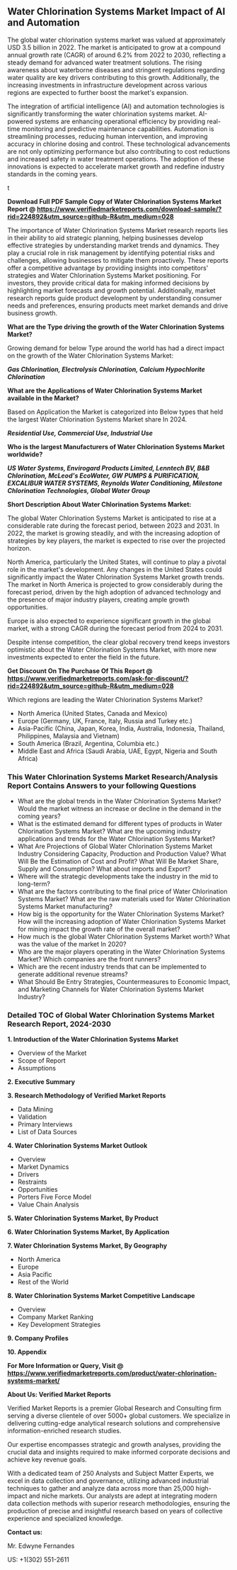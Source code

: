 <h2>Water Chlorination Systems Market Impact of AI and Automation</h2><p>The global water chlorination systems market was valued at approximately USD 3.5 billion in 2022. The market is anticipated to grow at a compound annual growth rate (CAGR) of around 6.2% from 2022 to 2030, reflecting a steady demand for advanced water treatment solutions. The rising awareness about waterborne diseases and stringent regulations regarding water quality are key drivers contributing to this growth. Additionally, the increasing investments in infrastructure development across various regions are expected to further boost the market's expansion.</p><p>The integration of artificial intelligence (AI) and automation technologies is significantly transforming the water chlorination systems market. AI-powered systems are enhancing operational efficiency by providing real-time monitoring and predictive maintenance capabilities. Automation is streamlining processes, reducing human intervention, and improving accuracy in chlorine dosing and control. These technological advancements are not only optimizing performance but also contributing to cost reductions and increased safety in water treatment operations. The adoption of these innovations is expected to accelerate market growth and redefine industry standards in the coming years.</p>t</p><p id="" class=""><strong>Download Full PDF Sample Copy of Water Chlorination Systems Market Report @ <a href="https://www.verifiedmarketreports.com/download-sample/?rid=224892&utm_source=github-R&utm_medium=028" target="_blank">https://www.verifiedmarketreports.com/download-sample/?rid=224892&utm_source=github-R&utm_medium=028</a></strong></p><p>The importance of&nbsp;Water Chlorination Systems Market research reports lies in their ability to aid strategic planning, helping businesses develop effective strategies by understanding market trends and dynamics. They play a crucial role in risk management by identifying potential risks and challenges, allowing businesses to mitigate them proactively. These reports offer a competitive advantage by providing insights into competitors' strategies and Water Chlorination Systems Market positioning. For investors, they provide critical data for making informed decisions by highlighting market forecasts and growth potential. Additionally, market research reports guide product development by understanding consumer needs and preferences, ensuring products meet market demands and drive business growth.</p><p><strong>What are the&nbsp;Type driving the growth of the Water Chlorination Systems Market?</strong></p><p id="" class="">Growing demand for below Type around the world has had a direct impact on the growth of the Water Chlorination Systems Market:</p><em><strong>Gas Chlorination, Electrolysis Chlorination, Calcium Hypochlorite Chlorination</strong></em></p><strong>What are the&nbsp;Applications&nbsp;of Water Chlorination Systems Market available in the Market?</strong></p><p id="" class="">Based on Application the Market is categorized into Below types that held the largest Water Chlorination Systems Market share In 2024.</p><em><strong>Residential Use, Commercial Use, Industrial Use</strong></em></p><strong>Who is the largest Manufacturers of Water Chlorination Systems Market worldwide?</strong></p><p><em><strong>US Water Systems, Envirogard Products Limited, Lenntech BV, B&B Chlorination, McLeod's EcoWater, GW PUMPS & PURIFICATION, EXCALIBUR WATER SYSTEMS, Reynolds Water Conditioning, Milestone Chlorination Technologies, Global Water Group</strong></em></p><p id="" class=""><strong>Short Description About Water Chlorination Systems Market:</strong></p><p>The global Water Chlorination Systems Market is anticipated to rise at a considerable rate during the forecast period, between 2023 and 2031. In 2022, the market is growing steadily, and with the increasing adoption of strategies by key players, the market is expected to rise over the projected horizon.</p><p>North America, particularly the United States, will continue to play a pivotal role in the market's development. Any changes in the United States could significantly impact the Water Chlorination Systems Market growth trends. The market in North America is projected to grow considerably during the forecast period, driven by the high adoption of advanced technology and the presence of major industry players, creating ample growth opportunities.</p><p>Europe is also expected to experience significant growth in the global market, with a strong CAGR during the forecast period from 2024 to 2031.</p><p>Despite intense competition, the clear global recovery trend keeps investors optimistic about the Water Chlorination Systems Market, with more new investments expected to enter the field in the future.</p><p id="" class=""><strong>Get Discount On The Purchase Of This Report @ <a href="https://www.verifiedmarketreports.com/ask-for-discount/?rid=224892&utm_source=github-R&utm_medium=028" target="_blank">https://www.verifiedmarketreports.com/ask-for-discount/?rid=224892&utm_source=github-R&utm_medium=028</a></strong></p>Which regions are leading the Water Chlorination Systems Market?</p><ul><li>North America (United States, Canada and Mexico)</li><li>Europe (Germany, UK, France, Italy, Russia and Turkey etc.)</li><li>Asia-Pacific (China, Japan, Korea, India, Australia, Indonesia, Thailand, Philippines, Malaysia and Vietnam)</li><li>South America (Brazil, Argentina, Columbia etc.)</li><li>Middle East and Africa (Saudi Arabia, UAE, Egypt, Nigeria and South Africa)</li></ul><h3 id="" class="">This Water Chlorination Systems Market Research/Analysis Report Contains Answers to your following Questions</h3><ul><li>What are the global trends in the Water Chlorination Systems Market? Would the market witness an increase or decline in the demand in the coming years?</li><li>What is the estimated demand for different types of products in Water Chlorination Systems Market? What are the upcoming industry applications and trends for the Water Chlorination Systems Market?</li><li>What Are Projections of Global Water Chlorination Systems Market Industry Considering Capacity, Production and Production Value? What Will Be the Estimation of Cost and Profit? What Will Be Market Share, Supply and Consumption? What about imports and Export?</li><li>Where will the strategic developments take the industry in the mid to long-term?</li><li>What are the factors contributing to the final price of Water Chlorination Systems Market? What are the raw materials used for Water Chlorination Systems Market manufacturing?</li><li>How big is the opportunity for the Water Chlorination Systems Market? How will the increasing adoption of Water Chlorination Systems Market for mining impact the growth rate of the overall market?</li><li>How much is the global Water Chlorination Systems Market worth? What was the value of the market In 2020?</li><li>Who are the major players operating in the Water Chlorination Systems Market? Which companies are the front runners?</li><li>Which are the recent industry trends that can be implemented to generate additional revenue streams?</li><li>What Should Be Entry Strategies, Countermeasures to Economic Impact, and Marketing Channels for Water Chlorination Systems Market Industry?</li></ul><h3 id="" class="">Detailed TOC of Global Water Chlorination Systems Market Research Report, 2024-2030</h3><p id="" class=""><strong>1. Introduction of the Water Chlorination Systems Market</strong></p><ul><li>Overview of the Market</li><li>Scope of Report</li><li>Assumptions</li></ul><p id="" class=""><strong>2. Executive Summary</strong></p><p id="" class=""><strong>3. Research Methodology of Verified Market Reports</strong></p><ul><li>Data Mining</li><li>Validation</li><li>Primary Interviews</li><li>List of Data Sources</li></ul><p id="" class=""><strong>4. Water Chlorination Systems Market Outlook</strong></p><ul><li>Overview</li><li>Market Dynamics</li><li>Drivers</li><li>Restraints</li><li>Opportunities</li><li>Porters Five Force Model</li><li>Value Chain Analysis</li></ul><p id="" class=""><strong>5. Water Chlorination Systems Market, By Product</strong></p><p id="" class=""><strong>6. Water Chlorination Systems Market, By Application</strong></p><p id="" class=""><strong>7. Water Chlorination Systems Market, By Geography</strong></p><ul><li>North America</li><li>Europe</li><li>Asia Pacific</li><li>Rest of the World</li></ul><p id="" class=""><strong>8. Water Chlorination Systems Market Competitive Landscape</strong></p><ul><li>Overview</li><li>Company Market Ranking</li><li>Key Development Strategies</li></ul><p id="" class=""><strong>9. Company Profiles</strong></p><p id="" class=""><strong>10. Appendix</strong></p><p id="" class=""><strong>For More Information or Query, Visit @ <a href="https://www.verifiedmarketreports.com/product/water-chlorination-systems-market/" target="_blank">https://www.verifiedmarketreports.com/product/water-chlorination-systems-market/</a></strong></p><p id="" class=""><strong>About Us: Verified Market Reports</strong></p><p id="" class="">Verified Market Reports is a premier Global Research and Consulting firm serving a diverse clientele of over 5000+ global customers. We specialize in delivering cutting-edge analytical research solutions and comprehensive information-enriched research studies.</p><p id="" class="">Our expertise encompasses strategic and growth analyses, providing the crucial data and insights required to make informed corporate decisions and achieve key revenue goals.</p><p id="" class="">With a dedicated team of 250 Analysts and Subject Matter Experts, we excel in data collection and governance, utilizing advanced industrial techniques to gather and analyze data across more than 25,000 high-impact and niche markets. Our analysts are adept at integrating modern data collection methods with superior research methodologies, ensuring the production of precise and insightful research based on years of collective experience and specialized knowledge.</p><p id="" class=""><strong>Contact us:</strong></p><p id="" class="">Mr. Edwyne Fernandes</p><p id="" class="">US: +1(302) 551-2611</p>